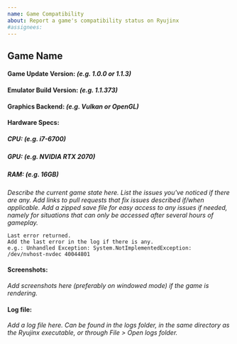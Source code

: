 ```yaml
---
name: Game Compatibility
about: Report a game's compatibility status on Ryujinx
#assignees:
---
```


## Game Name

#### Game Update Version: *(e.g. 1.0.0 or 1.1.3)*

#### Emulator Build Version: *(e.g. 1.1.373)*

#### Graphics Backend: *(e.g. Vulkan or OpenGL)*

#### Hardware Specs: 

##### CPU: *(e.g. i7-6700)*
##### GPU: *(e.g. NVIDIA RTX 2070)*
##### RAM: *(e.g. 16GB)*


*Describe the current game state here. 
List the issues you've noticed if there are any. Add links to pull requests that fix issues described if/when applicable. 
Add a zipped save file for easy access to any issues if needed, namely for situations that can only be accessed after several hours of gameplay.*

```
Last error returned.
Add the last error in the log if there is any.
e.g.: Unhandled Exception: System.NotImplementedException: /dev/nvhost-nvdec 40044801
```


#### Screenshots:

*Add screenshots here (preferably on windowed mode) if the game is rendering.*


#### Log file:

*Add a log file here. 
Can be found in the logs folder, in the same directory as the Ryujinx executable, or through File > Open logs folder.*


